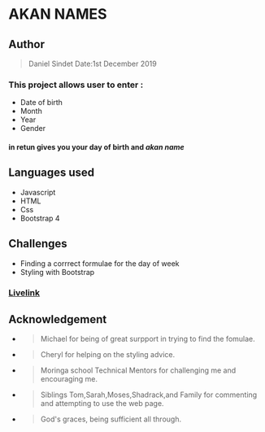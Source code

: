 # AKAN NAMES
## Author 
 > Daniel Sindet
 > Date:1st   December 2019 
### This project allows user to enter :
* Date of birth
* Month
* Year
* Gender
#### in retun gives you your day of birth and *akan name*
## Languages used
* Javascript
* HTML
* Css
* Bootstrap 4
## Challenges
 * Finding a corrrect formulae for the day of week
 * Styling with Bootstrap
### [Livelink](https://danielsind.github.io/akannames/)
## Acknowledgement
* > Michael for being of great surpport in trying to find the fomulae.
* > Cheryl for helping on the styling advice.
* > Moringa school Technical Mentors for challenging me and encouraging me.
* > Siblings Tom,Sarah,Moses,Shadrack,and Family for commenting and attempting to use the web page.
* > God's graces, being sufficient all through.
